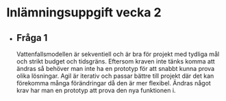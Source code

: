 # Inlämningsuppgift vecka 2

- ## Fråga 1
    Vattenfallsmodellen är sekventiell och är bra för projekt med tydliga mål och strikt budget och tidsgräns. Eftersom kraven inte tänks komma att ändras så behöver man inte ha en prototyp för att snabbt kunna prova olika lösningar. Agil är iterativ och passar bättre till projekt där det kan förekomma många förändringar då den är mer flexibel. Ändras något krav har man en prototyp att prova den nya funktionen i.
